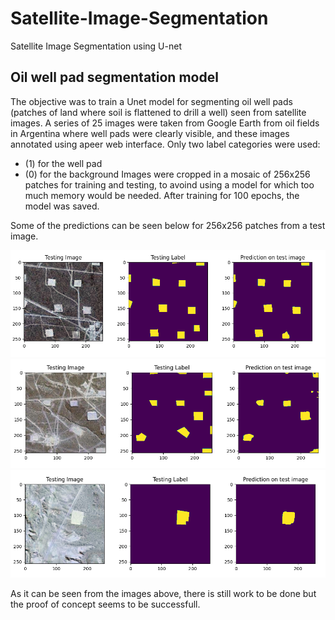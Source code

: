 # Satellite-Image-Segmentation
Satellite Image Segmentation using U-net

## Oil well pad segmentation model
The objective was to train a Unet model for segmenting oil well pads (patches of land where soil is flattened to drill a well) seen from satellite images.
A series of 25 images were taken from Google Earth from oil fields in Argentina where well pads were clearly visible, and these images annotated using apeer web interface.
Only two label categories were used:
- (1) for the well pad
- (0) for the background 
Images were cropped in a mosaic of 256x256 patches for training and testing, to avoind using a model for which too much memory would be needed. After training for 100 epochs, the model was saved.

Some of the predictions can be seen below for 256x256 patches from a test image.

![predict1](oil_well_predict1.png)
![predict3](oil_well_predict3.png)
![predict4](oil_well_predict4.png)

As it can be seen from the images above, there is still work to be done but the proof of concept seems to be successfull.
